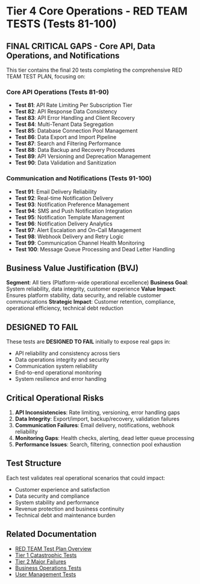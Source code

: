 # Tier 4 Core Operations - RED TEAM TESTS (Tests 81-100)

## FINAL CRITICAL GAPS - Core API, Data Operations, and Notifications

This tier contains the final 20 tests completing the comprehensive RED TEAM TEST PLAN, focusing on:

### Core API Operations (Tests 81-90)
- **Test 81**: API Rate Limiting Per Subscription Tier
- **Test 82**: API Response Data Consistency  
- **Test 83**: API Error Handling and Client Recovery
- **Test 84**: Multi-Tenant Data Segregation
- **Test 85**: Database Connection Pool Management
- **Test 86**: Data Export and Import Pipeline
- **Test 87**: Search and Filtering Performance
- **Test 88**: Data Backup and Recovery Procedures
- **Test 89**: API Versioning and Deprecation Management
- **Test 90**: Data Validation and Sanitization

### Communication and Notifications (Tests 91-100)
- **Test 91**: Email Delivery Reliability
- **Test 92**: Real-time Notification Delivery
- **Test 93**: Notification Preference Management
- **Test 94**: SMS and Push Notification Integration
- **Test 95**: Notification Template Management
- **Test 96**: Notification Delivery Analytics
- **Test 97**: Alert Escalation and On-Call Management
- **Test 98**: Webhook Delivery and Retry Logic
- **Test 99**: Communication Channel Health Monitoring
- **Test 100**: Message Queue Processing and Dead Letter Handling

## Business Value Justification (BVJ)

**Segment**: All tiers (Platform-wide operational excellence)
**Business Goal**: System reliability, data integrity, customer experience
**Value Impact**: Ensures platform stability, data security, and reliable customer communications
**Strategic Impact**: Customer retention, compliance, operational efficiency, technical debt reduction

## DESIGNED TO FAIL

These tests are **DESIGNED TO FAIL** initially to expose real gaps in:
- API reliability and consistency across tiers
- Data operations integrity and security
- Communication system reliability
- End-to-end operational monitoring
- System resilience and error handling

## Critical Operational Risks

1. **API Inconsistencies**: Rate limiting, versioning, error handling gaps
2. **Data Integrity**: Export/import, backup/recovery, validation failures  
3. **Communication Failures**: Email delivery, notifications, webhook reliability
4. **Monitoring Gaps**: Health checks, alerting, dead letter queue processing
5. **Performance Issues**: Search, filtering, connection pool exhaustion

## Test Structure

Each test validates real operational scenarios that could impact:
- Customer experience and satisfaction
- Data security and compliance
- System stability and performance
- Revenue protection and business continuity
- Technical debt and maintenance burden

## Related Documentation

- [RED TEAM Test Plan Overview](../README.md)
- [Tier 1 Catastrophic Tests](../tier1_catastrophic/README.md)
- [Tier 2 Major Failures](../tier2_major_failures/README.md)
- [Business Operations Tests](../tier4_business_operations/README.md)
- [User Management Tests](../tier4_user_management/README.md)